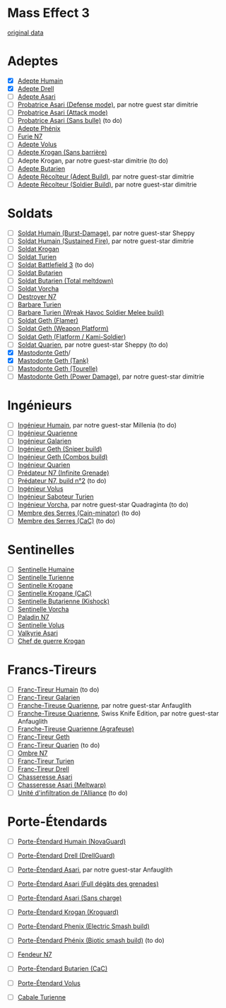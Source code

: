 Mass Effect 3
=============

[original data](http://www.masseffectsaga.com/forum/index.php/topic,2767.0.html)

Adeptes
=======

 * [x] [Adepte Humain](adepte/adepte-humain.md)
 * [x] [Adepte Drell](adepte/adepte-drell.md)
 * [ ] [Adepte Asari](adepte/adepte-asari.md)
 * [ ] [Probatrice Asari (Defense mode)](adepte/probatrice-asari.md#defense-mode), par notre guest star dimitrie
 * [ ] [Probatrice Asari (Attack mode)](adepte/probatrice-asari.md#attack-mode)
 * [ ] [Probatrice Asari (Sans bulle)](adepte/probatrice-asari.md#sans-bulle) (to do)
 * [ ] [Adepte Phénix](adepte/adepte-phenix.md)
 * [ ] [Furie N7](adepte/furie-n7.md)
 * [ ] [Adepte Volus](adepte/adepte-volus.md)
 * [ ] [Adepte Krogan (Sans barrière)](adepte/adepte-krogan.md#sans-barriere)
 * [ ] Adepte Krogan, par notre guest-star dimitrie (to do)
 * [ ] [Adepte Butarien](adepte/adepte-butarien.md)
 * [ ] [Adepte Récolteur (Adept Build)](adepte/adepte-recolteur.md#adept-build), par notre guest-star dimitrie
 * [ ] [Adepte Récolteur (Soldier Build)](adepte/adepte-recolteur.md#soldier-build), par notre guest-star dimitrie
 
Soldats
=======

 * [ ] [Soldat Humain (Burst-Damage)](soldat/soldat-humain.md#burst-damage), par notre guest-star Sheppy
 * [ ] [Soldat Humain (Sustained Fire)](soldat/soldat-humain.md#sustained-fire), par notre guest-star dimitrie
 * [ ] [Soldat Krogan](soldat/soldat-krogan.md)
 * [ ] [Soldat Turien](soldat/soldat-turien.md)
 * [ ] [Soldat Battlefield 3](soldat/soldat-battlefield-3.md) (to do)
 * [ ] [Soldat Butarien](soldat/soldat-butarien.md#)
 * [ ] [Soldat Butarien (Total meltdown)](soldat/soldat-butarien.md#)
 * [ ] [Soldat Vorcha](soldat/soldat-vorcha.md)
 * [ ] [Destroyer N7](soldat/destroyer-n7.md)
 * [ ] [Barbare Turien](soldat/barbare-turien.md#)
 * [ ] [Barbare Turien (Wreak Havoc Soldier Melee build)](soldat/barbare-turien.md#)
 * [ ] [Soldat Geth (Flamer)](soldat/soldat-geth.md#)
 * [ ] [Soldat Geth (Weapon Platform)](soldat/soldat-geth.md#)
 * [ ] [Soldat Geth (Flatform / Kami-Soldier)](soldat/soldat-geth.md#)
 * [ ] [Soldat Quarien](soldat/soldat-quarien.md), par notre guest-star Sheppy (to do)
 * [x] [Mastodonte Geth](soldat/mastodonte-geth.md)/
 * [x] [Mastodonte Geth (Tank)](soldat/mastodonte-geth/tank.md)
 * [ ] [Mastodonte Geth (Tourelle)](soldat/mastodonte-geth/tourelle.md)
 * [ ] [Mastodonte Geth (Power Damage)](soldat/mastodonte-geth/power-damage.md), par notre guest-star dimitrie

Ingénieurs
==========

 * [ ] [Ingénieur Humain](ingenieur/ingenieur-humain.md), par notre guest-star Millenia (to do)
 * [ ] [Ingénieur Quarienne](ingenieur/ingenieur-quarienne.md)
 * [ ] [Ingénieur Galarien](ingenieur/ingenieur-galarien.md)
 * [ ] [Ingénieur Geth (Sniper build)](ingenieur/ingenieur-geth.md#sniper-build)
 * [ ] [Ingénieur Geth (Combos build)](ingenieur/ingenieur-geth.md#combos-build)
 * [ ] [Ingénieur Quarien](ingenieur/ingenieur-quarien.md)
 * [ ] [Prédateur N7 (Infinite Grenade)](ingenieur/predateur-n7.md#infinite-grenade)
 * [ ] [Prédateur N7, build n°2](ingenieur/predateur-n7.md#n-2) (to do)
 * [ ] [Ingénieur Volus](ingenieur/ingenieur-volus.md)
 * [ ] [Ingénieur Saboteur Turien](ingenieur/ingenieur-saboteur-turien.md)
 * [ ] [Ingénieur Vorcha](ingenieur/ingenieur-vorcha.md), par notre guest-star Quadraginta (to do)
 * [ ] [Membre des Serres (Cain-minator)](ingenieur/membre-des-serres.md#cain-minator) (to do)
 * [ ] [Membre des Serres (CaC)](ingenieur/membre-des-serres.md#cac) (to do)

Sentinelles
===========

 * [ ] [Sentinelle Humaine](sentinelle/sentinelle-humaine.md)
 * [ ] [Sentinelle Turienne](sentinelle/sentinelle-turienne.md)
 * [ ] [Sentinelle Krogane](sentinelle/sentinelle-krogane.md#)
 * [ ] [Sentinelle Krogane (CaC)](sentinelle/sentinelle-krogane.md#cac)
 * [ ] [Sentinelle Butarienne (Kishock)](sentinelle/sentinelle-butarienne.md)
 * [ ] [Sentinelle Vorcha](sentinelle/sentinelle-vorcha.md)
 * [ ] [Paladin N7](sentinelle/paladin-n7.md)
 * [ ] [Sentinelle Volus](sentinelle/sentinelle-volus.md)
 * [ ] [Valkyrie Asari](sentinelle/valkyrie-asari.md)
 * [ ] [Chef de guerre Krogan](sentinelle/chef-de-guerre-krogan.md)

Francs-Tireurs
==============

 * [ ] [Franc-Tireur Humain](franc-tireur/franc-tireur-humain.md) (to do)
 * [ ] [Franc-Tireur Galarien](franc-tireur/franc-tireur-galarien.md)
 * [ ] [Franche-Tireuse Quarienne](franc-tireur/franche-tireuse-quarienne.md#), par notre guest-star Anfauglith
 * [ ] [Franche-Tireuse Quarienne](franc-tireur/franche-tireuse-quarienne.md#), Swiss Knife Edition, par notre guest-star Anfauglith
 * [ ] [Franche-Tireuse Quarienne (Agrafeuse)](franc-tireur/franche-tireuse-quarienne.md#agrafeuse)
 * [ ] [Franc-Tireur Geth](franc-tireur/franc-tireur-geth.md)
 * [ ] [Franc-Tireur Quarien](franc-tireur/franc-tireur-quarien.md) (to do)
 * [ ] [Ombre N7](franc-tireur/ombre-n7.md)
 * [ ] [Franc-Tireur Turien](franc-tireur/franc-tireur-turien.md)
 * [ ] [Franc-Tireur Drell](franc-tireur/franc-tireur-drell.md)
 * [ ] [Chasseresse Asari](franc-tireur/chasseresse-asari.md#)
 * [ ] [Chasseresse Asari (Meltwarp)](franc-tireur/chasseresse-asari.md#meltwarp)
 * [ ] [Unité d'infiltration de l'Alliance](franc-tireur/unite-d-infiltration-de-l-alliance.md) (to do)

Porte-Étendards
===============

 * [ ] [Porte-Étendard Humain (NovaGuard)](porte-etendard/porte-etendard-humain.md)
 * [ ] [Porte-Étendard Drell (DrellGuard)](porte-etendard/porte-etendard-drell.md)
 * [ ] [Porte-Étendard Asari](porte-etendard/porte-etendard-asari.md), par notre guest-star Anfauglith
 * [ ] [Porte-Étendard Asari (Full dégâts des grenades)](porte-etendard/porte-etendard-asari.md#full-degats-des-grenades)
 * [ ] [Porte-Étendard Asari (Sans charge)](porte-etendard/porte-etendard-asari.md#full-degats-des-grenades)
 * [ ] [Porte-Étendard Krogan (Kroguard)](porte-etendard/porte-etendard-krogan.md)
 * [ ] [Porte-Étendard Phenix (Electric Smash build)](porte-etendard/porte-etendard-phenix.md#electric-smash-build)
 * [ ] [Porte-Étendard Phénix (Biotic smash build)](porte-etendard/porte-etendard-phenix.md#biotic-smash-build) (to do)
 * [ ] [Fendeur N7](porte-etendard/fendeur-n7.md)
 * [ ] [Porte-Étendard Butarien (CaC)](porte-etendard/porte-etendard-butarien.md)
 * [ ] [Porte-Étendard Volus](porte-etendard/porte-etendard-volus.md)
 * [ ] [Cabale Turienne](porte-etendard/cabale-turienne.md)


